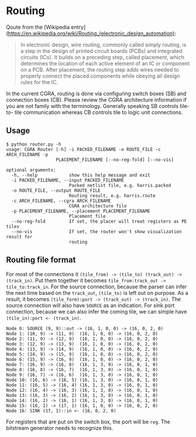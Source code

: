 # Routing
Qoute from the [Wikipedia entry](https://en.wikipedia.org/wiki/Routing_(electronic_design_automation):
> In electronic design, wire routing, commonly called simply routing, is a step in the design of printed circuit boards (PCBs) and integrated circuits (ICs). It builds on a preceding step, called placement, which determines the location of each active element of an IC or component on a PCB. After placement, the routing step adds wires needed to properly connect the placed components while obeying all design rules for the IC. 

In the current CGRA, routing is done via configuring switch boxes (SB) and
connection boxes (CB). Please review the CGRA architecture information if you
are not family with the terminology. Generally speaking SB controls tile-to-
tile communication whereas CB controls tile to logic unit connections.

## Usage
```
$ python router.py -h
usage: CGRA Router [-h] -i PACKED_FILENAME -o ROUTE_FILE -c ARCH_FILENAME -p
                   PLACEMENT_FILENAME [--no-reg-fold] [--no-vis]

optional arguments:
  -h, --help            show this help message and exit
  -i PACKED_FILENAME, --input PACKED_FILENAME
                        Packed netlist file, e.g. harris.packed
  -o ROUTE_FILE, --output ROUTE_FILE
                        Routing result, e.g. harris.route
  -c ARCH_FILENAME, --cgra ARCH_FILENAME
                        CGRA architecture file
  -p PLACEMENT_FILENAME, --placement PLACEMENT_FILENAME
                        Placement file
  --no-reg-fold         If set, the placer will treat registers as PE tiles
  --no-vis              If set, the router won't show visualization result for
                        routing
```
## Routing file format

For most of the connections it `(tile_from) -> (tile_to) (track_out) ->
(track_in)`. Put them together it becomes `tile_from:track_out ->
tile_to:track_in`. For the source connection, because the parser can infer
the next time based on the `track_out`, `(tile_to)` is left out on purpose.
As a result, it becomes `(tile_form):port -> (track_out) -> (track_in)`.
The source connection will also have `SOURCE` as an indication. For sink
port connection, because we can also infer the coming tile, we can simple
have `(tile_in):port <- (track_in)`.
```
Node 0: SOURCE (9, 9)::out -> (16, 1, 0, 0) -> (16, 0, 2, 0)
Node 1: (10, 9) -> (11, 9)	(16, 1, 0, 0) -> (16, 0, 2, 0)
Node 2: (11, 9) -> (12, 9)	(16, 1, 0, 0) -> (16, 0, 2, 0)
Node 3: (12, 9) -> (13, 9)	(16, 1, 0, 0) -> (16, 0, 2, 0)
Node 4: (13, 9) -> (14, 9)	(16, 1, 0, 0) -> (16, 0, 2, 0)
Node 5: (14, 9) -> (15, 9)	(16, 1, 0, 0) -> (16, 0, 2, 0)
Node 6: (15, 9) -> (16, 9)	(16, 1, 0, 0) -> (16, 0, 2, 0)
Node 7: (16, 9) -> (16, 8)	(16, 1, 3, 0) -> (16, 0, 1, 0)
Node 8: (16, 8) -> (16, 7)	(16, 1, 3, 0) -> (16, 0, 1, 0)
Node 9: (16, 7) -> (16, 6)	(16, 1, 3, 0) -> (16, 0, 1, 0)
Node 10: (16, 6) -> (16, 5)	(16, 1, 3, 0) -> (16, 0, 1, 0)
Node 11: (16, 5) -> (16, 4)	(16, 1, 3, 0) -> (16, 0, 1, 0)
Node 12: (16, 4) -> (16, 3)	(16, 1, 3, 0) -> (16, 0, 1, 0)
Node 13: (16, 3) -> (16, 2)	(16, 1, 3, 0) -> (16, 0, 1, 0)
Node 14: (16, 2) -> (16, 1)	(16, 1, 3, 0) -> (16, 0, 1, 0)
Node 15: (16, 1) -> (17, 1)	(16, 1, 0, 0) -> (16, 0, 2, 0)
Node 16: SINK (17, 1)::in <- (16, 0, 2, 0)
```

For registers that are put on the switch box, the port will be `reg`.
The bitstream generator needs to recognize this.
